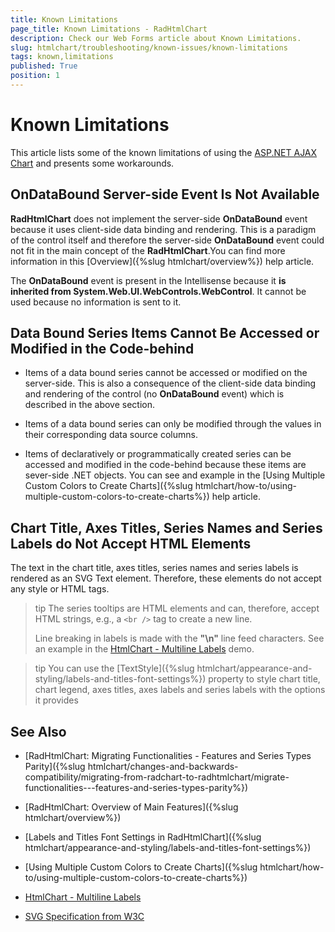 ```yaml
---
title: Known Limitations
page_title: Known Limitations - RadHtmlChart
description: Check our Web Forms article about Known Limitations.
slug: htmlchart/troubleshooting/known-issues/known-limitations
tags: known,limitations
published: True
position: 1
---
```


# Known Limitations

This article lists some of the known limitations of using the [ASP.NET AJAX Chart](https://www.telerik.com/products/aspnet-ajax/html-chart.aspx) and presents some workarounds.

## OnDataBound Server-side Event Is Not Available

**RadHtmlChart** does not implement the server-side **OnDataBound** event because it uses client-side data binding and rendering. This is a paradigm of the control itself and therefore the server-side **OnDataBound** event could not fit in the main concept of the **RadHtmlChart**.You can find more information in this [Overview]({%slug htmlchart/overview%}) help article.

The **OnDataBound** event is present in the Intellisense because it **is inherited from	System.Web.UI.WebControls.WebControl**. It cannot be used because no information is sent to it.

## Data Bound Series Items Cannot Be Accessed or Modified in the Code-behind

* Items of a data bound series cannot be accessed or modified on the server-side. This is also a consequence of the client-side data binding and rendering of the control (no **OnDataBound** event) which is described in the above section.

* Items of a data bound series can only be modified through the values in their corresponding data source columns.

* Items of declaratively or programmatically created series can be accessed and modified in the code-behind because these items are sever-side .NET objects. You can see and example in the [Using Multiple Custom Colors to Create Charts]({%slug htmlchart/how-to/using-multiple-custom-colors-to-create-charts%}) help article.

## Chart Title, Axes Titles, Series Names and Series Labels do Not Accept HTML Elements

The text in the chart title, axes titles, series names and series labels is rendered as an SVG Text element. Therefore, these elements do not accept any style or HTML tags.

>tip The series tooltips are HTML elements and can, therefore, accept HTML strings, e.g., a `<br />` tag to create a new line.
>
>Line breaking in labels is made with the **"\n"** line feed characters. See an example in the [HtmlChart - Multiline Labels](https://demos.telerik.com/aspnet-ajax/htmlchart/examples/functionality/multiline-labels/defaultcs.aspx) demo.


>tip You can use the [TextStyle]({%slug htmlchart/appearance-and-styling/labels-and-titles-font-settings%}) property to style chart title, chart legend, axes titles, axes labels and series labels with the options it provides

## See Also

 * [RadHtmlChart: Migrating Functionalities - Features and Series Types Parity]({%slug htmlchart/changes-and-backwards-compatibility/migrating-from-radchart-to-radhtmlchart/migrate-functionalities---features-and-series-types-parity%})

 * [RadHtmlChart: Overview of Main Features]({%slug htmlchart/overview%})

 * [Labels and Titles Font Settings in RadHtmlChart]({%slug htmlchart/appearance-and-styling/labels-and-titles-font-settings%})

 * [Using Multiple Custom Colors to Create Charts]({%slug htmlchart/how-to/using-multiple-custom-colors-to-create-charts%})

 * [HtmlChart - Multiline Labels](https://demos.telerik.com/aspnet-ajax/htmlchart/examples/functionality/multiline-labels/defaultcs.aspx)

 * [SVG Specification from W3C](https://www.w3.org/TR/SVG11/text.html#Introduction)
